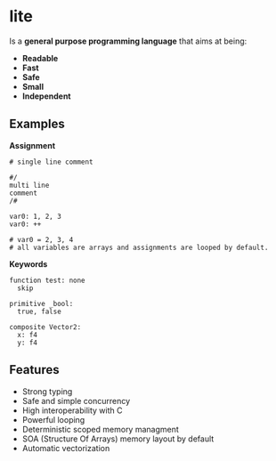 # lite
Is a **general purpose programming language** that aims at being:
+ __Readable__
+ __Fast__
+ __Safe__
+ __Small__
+ __Independent__

Examples
------
**Assignment**
````
# single line comment

#/
multi line
comment
/#

var0: 1, 2, 3
var0: ++

# var0 = 2, 3, 4 
# all variables are arrays and assignments are looped by default.
````
**Keywords**
````
function test: none
  skip
  
primitive _bool:
  true, false
  
composite Vector2:
  x: f4
  y: f4
````
Features
------
+ Strong typing
+ Safe and simple concurrency
+ High interoperability with C
+ Powerful looping
+ Deterministic scoped memory managment
+ SOA (Structure Of Arrays) memory layout by default
+ Automatic vectorization
